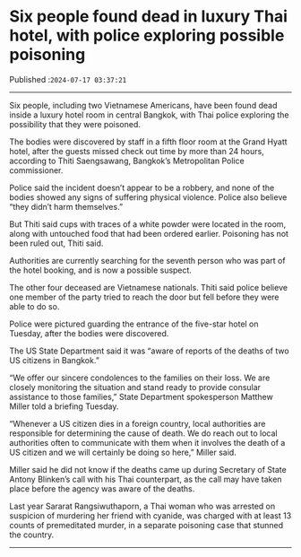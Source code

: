 # Six people found dead in luxury Thai hotel, with police exploring possible poisoning

Published :`2024-07-17 03:37:21`

---

Six people, including two Vietnamese Americans, have been found dead inside a luxury hotel room in central Bangkok, with Thai police exploring the possibility that they were poisoned.

The bodies were discovered by staff in a fifth floor room at the Grand Hyatt hotel, after the guests missed check out time by more than 24 hours, according to Thiti Saengsawang, Bangkok’s Metropolitan Police commissioner.

Police said the incident doesn’t appear to be a robbery, and none of the bodies showed any signs of suffering physical violence. Police also believe “they didn’t harm themselves.”

But Thiti said cups with traces of a white powder were located in the room, along with untouched food that had been ordered earlier. Poisoning has not been ruled out, Thiti said.

Authorities are currently searching for the seventh person who was part of the hotel booking, and is now a possible suspect.

The other four deceased are Vietnamese nationals. Thiti said police believe one member of the party tried to reach the door but fell before they were able to do so.

Police were pictured guarding the entrance of the five-star hotel on Tuesday, after the bodies were discovered.

The US State Department said it was “aware of reports of the deaths of two US citizens in Bangkok.”

“We offer our sincere condolences to the families on their loss. We are closely monitoring the situation and stand ready to provide consular assistance to those families,” State Department spokesperson Matthew Miller told a briefing Tuesday.

“Whenever a US citizen dies in a foreign country, local authorities are responsible for determining the cause of death. We do reach out to local authorities often to communicate with them when it involves the death of a US citizen and we will certainly be doing so here,” Miller said.

Miller said he did not know if the deaths came up during Secretary of State Antony Blinken’s call with his Thai counterpart, as the call may have taken place before the agency was aware of the deaths.

Last year Sararat Rangsiwuthaporn, a Thai woman who was arrested on suspicion of murdering her friend with cyanide, was charged with at least 13 counts of premeditated murder, in a separate poisoning case that stunned the country.

---

